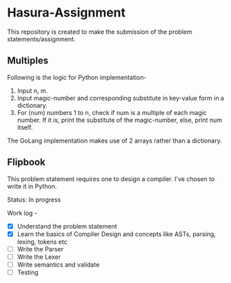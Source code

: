 
# Hasura-Assignment
This repository is created to make the submission of the problem statements/assignment.

## Multiples
Following is the logic for Python implementation-
1. Input n, m.
2. Input magic-number and corresponding substitute in key-value form in a dictionary.
3. For (num) numbers 1 to n, check if num is a multiple of each magic number. If it is, print the substitute of the magic-number, else, print num itself.

The GoLang implementation makes use of 2 arrays rather than a dictionary.

## Flipbook
This problem statement requires one to design a compiler. I've chosen to write it in Python.

Status: In progress

Work log - 

 - [x] Understand the problem statement
 - [x] Learn the basics of Compiler Design and concepts like ASTs,  parsing, lexing, tokens etc
 - [ ] Write the Parser
 - [ ] Write the Lexer
 - [ ] Write semantics and validate
 - [ ] Testing

